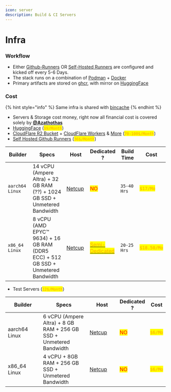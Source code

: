 ```yaml
---
icon: server
description: Build & CI Servers
---
```


# Infra

### Workflow

* Either [Github-Runners](https://docs.github.com/en/actions/using-github-hosted-runners/about-github-hosted-runners/about-github-hosted-runners) OR [Self-Hosted Runners](infra.md#cost) are configured and kicked off every 5-6 Days.
* The stack runs on a combination of [Podman](https://podman.io/) + [Docker](https://www.docker.com/)
* Primary artifacts are stored on [ghcr](https://docs.pkgforge.dev/repositories/pkgcache/cache#github-container-registry), with mirror on [HuggingFace](https://docs.pkgforge.dev/repositories/pkgcache/cache#huggingface-hub)

### Cost

{% hint style="info" %}
Same infra is shared with [bincache](../bincache/ "mention")
{% endhint %}

* Servers & Storage cost money, right now all financial cost is covered solely by [**@Azathothas**](https://docs.pkgforge.dev/orgs/pkgforge-core/people#azathothas)&#x20;
* [HuggingFace](https://huggingface.co/pricing) (<mark style="color:orange;">`$9/Month`</mark>)&#x20;
* [CloudFlare R2 Bucket](https://developers.cloudflare.com/r2/pricing/) + [CloudFlare Workers](https://developers.cloudflare.com/workers/platform/pricing/) & [More](https://www.cloudflare.com/plans/) (<mark style="color:orange;">`70-100$/Month`</mark>)&#x20;
* [Self Hosted Github Runners](https://docs.github.com/en/actions/hosting-your-own-runners/managing-self-hosted-runners/about-self-hosted-runners) (<mark style="color:orange;">`36$/Month`</mark>)

<table><thead><tr><th width="129">Builder</th><th width="181">Specs</th><th width="104">Host</th><th>Dedicated ?</th><th width="116">Build Time</th><th>Cost</th></tr></thead><tbody><tr><td><code>aarch64 Linux</code></td><td>14 vCPU (Ampere Altra) + 32 GB RAM (??) + 1024 GB SSD + Unmetered Bandwidth</td><td><a href="https://www.netcup.eu/bestellen/produkt.php?produkt=3991">Netcup</a></td><td><mark style="color:red;">NO</mark></td><td><code>35-40</code> <code>Hrs</code></td><td><mark style="color:orange;"><code>$17/Mo</code></mark></td></tr><tr><td><code>x86_64 Linux</code></td><td>8 vCPU (AMD EPYC™ 9634) + 16 GB RAM (DDR5 ECC) + 512 GB SSD + Unmetered Bandwidth</td><td><a href="https://www.netcup.eu/bestellen/produkt.php?produkt=3694">Netcup</a></td><td><a href="https://www.netcup.eu/vserver/vergleich-root-server-vps.php"><mark style="color:orange;">Semi-Dedicated</mark></a></td><td><code>20-25</code> <code>Hrs</code></td><td><mark style="color:orange;"><code>$18.50/Mo</code></mark></td></tr></tbody></table>

* Test Servers  (<mark style="color:orange;">`12$/Month`</mark>)

<table><thead><tr><th width="129">Builder</th><th width="181">Specs</th><th width="104">Host</th><th>Dedicated ?</th><th>Cost</th></tr></thead><tbody><tr><td>aarch64 Linux</td><td>6 vCPU (Ampere Altra) + 8 GB RAM + 256 GB SSD + Unmetered Bandwidth</td><td><a href="https://www.netcup.com/en/server/arm-server/vps-1000-arm-g11-iv-mnz">Netcup</a></td><td><mark style="color:red;">NO</mark></td><td><mark style="color:orange;"><code>$6/Mo</code></mark></td></tr><tr><td>x86_64 Linux</td><td>4 vCPU + 8GB RAM + 256 GB SSD + Unmetered Bandwidth</td><td><a href="https://www.netcup.com/en/server/vps/vps-1000-g11-12m-iv">Netcup</a></td><td><mark style="color:red;">NO</mark></td><td><mark style="color:orange;"><code>$6/Mo</code></mark></td></tr></tbody></table>

